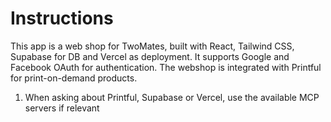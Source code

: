 # Instructions
This app is a web shop for TwoMates, built with React, Tailwind CSS, Supabase for DB and Vercel as deployment. It supports Google and Facebook OAuth for authentication. The webshop is integrated with Printful for print-on-demand products.

1. When asking about Printful, Supabase or Vercel, use the available MCP servers if relevant